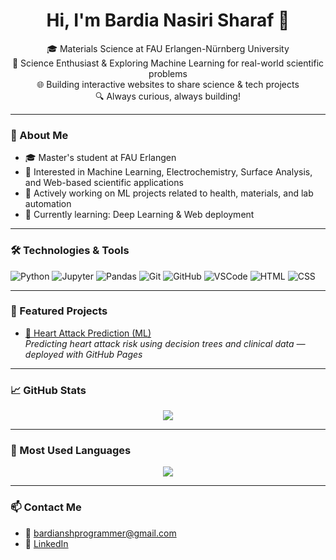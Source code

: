 <h1 align="center">Hi, I'm Bardia Nasiri Sharaf 👋</h1>

<p align="center">
  🎓 Materials Science at FAU Erlangen-Nürnberg University <br>
  🧪 Science Enthusiast & Exploring Machine Learning for real-world scientific problems <br>
  🌐 Building interactive websites to share science & tech projects <br>
  🔍 Always curious, always building!
</p>

---

### 🚀 About Me

- 🎓 Master's student at FAU Erlangen
- 🧠 Interested in Machine Learning, Electrochemistry, Surface Analysis, and Web-based scientific applications
- 🧪 Actively working on ML projects related to health, materials, and lab automation
- 🌱 Currently learning: Deep Learning & Web deployment

---

### 🛠️ Technologies & Tools

![Python](https://img.shields.io/badge/-Python-333?logo=python)
![Jupyter](https://img.shields.io/badge/-Jupyter-333?logo=jupyter)
![Pandas](https://img.shields.io/badge/-Pandas-333?logo=pandas)
![Git](https://img.shields.io/badge/-Git-333?logo=git)
![GitHub](https://img.shields.io/badge/-GitHub-333?logo=github)
![VSCode](https://img.shields.io/badge/-VS%20Code-333?logo=visual-studio-code)
![HTML](https://img.shields.io/badge/-HTML5-333?logo=html5)
![CSS](https://img.shields.io/badge/-CSS3-333?logo=css3)

---

### 📌 Featured Projects

- [💓 Heart Attack Prediction (ML)](https://github.com/Bardiansh/heart-attack-predictor)  
  _Predicting heart attack risk using decision trees and clinical data — deployed with GitHub Pages_

---

### 📈 GitHub Stats

<p align="center">
  <img src="https://github-readme-stats.vercel.app/api?username=Bardiansh&show_icons=true&theme=radical" />
</p>

---

### 🧪 Most Used Languages

<p align="center">
  <img src="https://github-readme-stats.vercel.app/api/top-langs/?username=Bardiansh&layout=compact&theme=radical" />
</p>

---

### 📫 Contact Me

- 📧 bardianshprogrammer@gmail.com  
- 💼 [LinkedIn](https://www.linkedin.com/in/bardia-nasiri-sharaf-02a241220)
